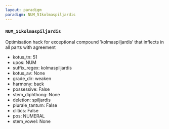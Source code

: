 ```yaml
---
layout: paradigm
paradigm: NUM_51kolmaspiljardis
---
```

### ` NUM_51kolmaspiljardis `

Optimisation hack for exceptional compound ’kolmaspiljardis’ that inflects in all parts with agreement
* kotus_tn: 51
* upos: NUM
* suffix_regex: kolmaspiljardis
* kotus_av: None
* grade_dir: weaken
* harmony: back
* possessive: False
* stem_diphthong: None
* deletion: spiljardis
* plurale_tantum: False
* clitics: False
* pos: NUMERAL
* stem_vowel: None
